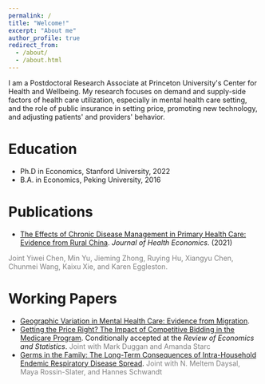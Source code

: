 ```yaml
---
permalink: /
title: "Welcome!"
excerpt: "About me"
author_profile: true
redirect_from: 
  - /about/
  - /about.html
---
```


I am a Postdoctoral Research Associate at Princeton University's Center for Health and Wellbeing. My research focuses on demand and supply-side factors of health care utilization, especially in mental health care setting, and the role of public insurance in setting price, promoting new technology, and adjusting patients' and providers' behavior. 


Education
======
- Ph.D in Economics, Stanford University, 2022
- B.A. in Economics, Peking University, 2016


Publications
======
 - [The Effects of Chronic Disease Management in Primary Health Care: Evidence from Rural China](https://www.sciencedirect.com/science/article/pii/S0167629621001247). *Journal of Health Economics*. (2021) 
 <span style="color:gray">
    Joint Yiwei Chen, Min Yu, Jieming Zhong, Ruying Hu, Xiangyu Chen, Chunmei Wang, Kaixu Xie, and Karen Eggleston. 
 </span>
  
Working Papers
======
 - [Geographic Variation in Mental Health Care: Evidence from Migration](files/Ding_MH_GeoVariation.pdf).
 - [Getting the Price Right? The Impact of Competitive Bidding in the Medicare Program](files/DME_Draft.pdf). Conditionally accepted at the *Review of Economics and Statistics*. 
 <span style="color:gray"> Joint with Mark Duggan and Amanda Starc  </span>
 - [Germs in the Family: The Long-Term Consequences of Intra-Household Endemic Respiratory Disease Spread](files/ChildSickness_Draft.pdf). 
 <span style="color:gray">Joint with N. Meltem Daysal, Maya Rossin-Slater, and Hannes Schwandt  </span>
  
